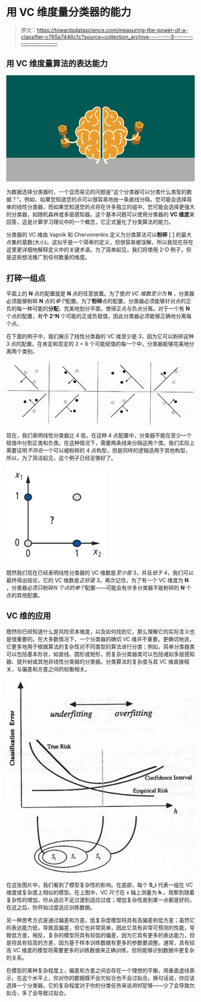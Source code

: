 # 用 VC 维度量分类器的能力

> 原文：<https://towardsdatascience.com/measuring-the-power-of-a-classifier-c765a7446c1c?source=collection_archive---------3----------------------->

## 用 VC 维度量算法的表达能力

![](img/bce8d5d886002f7ac6a7281729b50de4.png)

为数据选择分类器时，一个显而易见的问题是“这个分类器可以分类什么类型的数据？”。例如，如果您知道您的点可以很容易地由一条直线分隔，您可能会选择简单的线性分类器，而如果您知道您的点将在许多独立的组中，您可能会选择更强大的分类器，如随机森林或多层感知器。这个基本问题可以使用分类器的 **VC 维度**来回答，这是计算学习理论中的一个概念，它正式量化了分类算法的能力。

分类器的 VC 维由 Vapnik 和 Chervonenkis 定义为分类算法可以**粉碎** [ [1](https://epubs.siam.org/doi/10.1137/1116025) 的最大点集的基数(大小)。这似乎是一个简单的定义，但很容易被误解，所以我现在将在这里更详细地解释定义中的关键术语。为了简单起见，我们将使用 2-D 例子，但是这些想法推广到任何数量的维度。

## 打碎一组点

平面上的 **N** 点的配置就是 **N** 点的任意放置。为了使*的 VC 维数至少为* **N** ，分类器必须能够粉碎 **N** 点的*单个*配置。为了**粉碎**点的配置，分类器必须能够针对点的正负的每一种可能的**分配**，完美地划分平面，使得正点与负点分离。对于一个有 **N** 个点的配置，有**个 2^N** 个可能的正或负赋值，因此分类器必须能够正确地分离每个点。

在下面的例子中，我们展示了线性分类器的 VC 维至少是 3，因为它可以粉碎这种 3 点的配置。在肯定和否定的 2 = 8 个可能赋值的每一个中，分类器能够完美地分离两个类别。

![](img/21c6e3e64745bc17d2a140eb1c179b9c.png)

现在，我们表明线性分类器比 4 低。在这种 4 点配置中，分类器不能在至少一个赋值中分割正类和负类。在这种情况下，需要两条线来分隔这两个类。我们实际上需要证明*不存在*一个可以被粉碎的 4 点构型，但是同样的逻辑适用于其他构型，所以，为了简洁起见，这个例子已经足够好了。

![](img/57c2161f4ae82b301356b15c71882b77.png)

既然我们现在已经表明线性分类器的 VC 维数是*至少是* 3，并且*低于* 4，我们可以最终得出结论，它的 VC 维数是*正好是* 3。再次记住，为了有一个 VC 维度为 **N** ，分类器必须只粉碎*N 个点的单个*配置——可能会有许多分类器不能粉碎的 **N** 个点的其他配置。

## VC 维的应用

既然你已经知道什么是风险资本维度，以及如何找到它，那么理解它的实际含义也是很重要的。在大多数情况下，一个分类器的确切 VC 维并不重要。更确切地说，它更多地用于根据算法的复杂性对不同类型的算法进行分类；例如，简单分类器类可以包括基本形状，如直线、圆形或矩形，而复杂分类器类可以包括诸如多层感知器、提升树或其他非线性分类器的分类器。分类算法的复杂度与其 VC 维直接相关，与偏差和方差之间的权衡相关。

![](img/4e8bedd2e2023217ea99e0c531f55100.png)

在这张图片中，我们看到了模型复杂性的影响。在底部，每个 **S_i** 代表一组在 VC 维度或复杂度上相似的模型。在上图中，VC 尺寸在 x 轴上测量为 **h** 。观察到随着复杂性的增加，你从适应不足过渡到适应过度；增加复杂性直到某一点都是好的，在这之后，你开始过度适应训练数据。

另一种思考方式是通过偏差和方差。低复杂度模型将具有高偏差和低方差；虽然它的表达能力低，导致高偏差，但它也非常简单，因此它具有非常可预测的性能，导致低方差。相反，复杂的模型将具有较低的偏差，因为它具有更多的表达能力，但是将具有较高的方差，因为基于样本训练数据有更多的参数要调整。通常，具有较高 VC 维度的模型将需要更多的训练数据来正确训练，但将能够识别数据中更复杂的关系。

在模型的某种复杂程度上，偏差和方差之间会存在一个理想的平衡，用垂直虚线表示，在这个水平上，你对你的数据既不会欠拟合也不会过拟合。换句话说，你应该选择一个分类器，它的复杂程度对于你的分类任务来说*刚好*足够——少了会导致欠拟合，多了会导致过拟合。